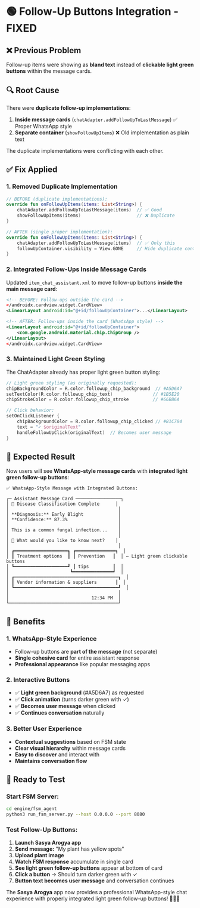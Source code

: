 # 🟢 Follow-Up Buttons Integration - FIXED

## ❌ **Previous Problem**
Follow-up items were showing as **bland text** instead of **clickable light green buttons** within the message cards.

## 🔍 **Root Cause**
There were **duplicate follow-up implementations**:
1. **Inside message cards** (`chatAdapter.addFollowUpToLastMessage`) ✅ Proper WhatsApp style  
2. **Separate container** (`showFollowUpItems`) ❌ Old implementation as plain text

The duplicate implementations were conflicting with each other.

## ✅ **Fix Applied**

### **1. Removed Duplicate Implementation**
```kotlin
// BEFORE (duplicate implementations):
override fun onFollowUpItems(items: List<String>) {
    chatAdapter.addFollowUpToLastMessage(items)  // ✅ Good
    showFollowUpItems(items)                     // ❌ Duplicate
}

// AFTER (single proper implementation):
override fun onFollowUpItems(items: List<String>) {
    chatAdapter.addFollowUpToLastMessage(items)  // ✅ Only this
    followUpContainer.visibility = View.GONE     // Hide duplicate container
}
```

### **2. Integrated Follow-Ups Inside Message Cards**
Updated `item_chat_assistant.xml` to move follow-up buttons **inside the main message card**:

```xml
<!-- BEFORE: Follow-ups outside the card -->
</androidx.cardview.widget.CardView>
<LinearLayout android:id="@+id/followUpContainer">...</LinearLayout>

<!-- AFTER: Follow-ups inside the card (WhatsApp style) -->
<LinearLayout android:id="@+id/followUpContainer">
    <com.google.android.material.chip.ChipGroup />
</LinearLayout>
</androidx.cardview.widget.CardView>
```

### **3. Maintained Light Green Styling**
The ChatAdapter already has proper light green button styling:
```kotlin
// Light green styling (as originally requested):
chipBackgroundColor = R.color.followup_chip_background  // #A5D6A7
setTextColor(R.color.followup_chip_text)               // #1B5E20  
chipStrokeColor = R.color.followup_chip_stroke         // #66BB6A

// Click behavior:
setOnClickListener {
    chipBackgroundColor = R.color.followup_chip_clicked // #81C784
    text = "✓ $originalText"
    handleFollowUpClick(originalText)  // Becomes user message
}
```

## 🎯 **Expected Result**

Now users will see **WhatsApp-style message cards** with **integrated light green follow-up buttons**:

```
✅ WhatsApp-Style Message with Integrated Buttons:

┌─ Assistant Message Card ─────────────────┐
│ 🧬 Disease Classification Complete      │
│                                         │
│ **Diagnosis:** Early Blight             │
│ **Confidence:** 87.3%                   │
│                                         │
│ This is a common fungal infection...    │
│                                         │
│ 📝 What would you like to know next?    │
│                                         │
│ ┏━━━━━━━━━━━━━━━━━━━━┓ ┏━━━━━━━━━━━━━━━┓  │
│ ┃ Treatment options  ┃ ┃ Prevention   ┃  │ ← Light green clickable buttons
│ ┗━━━━━━━━━━━━━━━━━━━━┛ ┃ tips         ┃  │
│                       ┗━━━━━━━━━━━━━━━┛  │
│ ┏━━━━━━━━━━━━━━━━━━━━━━━━━━━━━━━━━━━━━━━┓  │
│ ┃ Vendor information & suppliers       ┃  │
│ ┗━━━━━━━━━━━━━━━━━━━━━━━━━━━━━━━━━━━━━━━┛  │
│                                         │
│                               12:34 PM  │
└─────────────────────────────────────────┘
```

## 🌟 **Benefits**

### **1. WhatsApp-Style Experience**
- Follow-up buttons are **part of the message** (not separate)
- **Single cohesive card** for entire assistant response
- **Professional appearance** like popular messaging apps

### **2. Interactive Buttons**
- ✅ **Light green background** (#A5D6A7) as requested
- ✅ **Click animation** (turns darker green with ✓)
- ✅ **Becomes user message** when clicked
- ✅ **Continues conversation** naturally

### **3. Better User Experience** 
- **Contextual suggestions** based on FSM state
- **Clear visual hierarchy** within message cards
- **Easy to discover** and interact with
- **Maintains conversation flow**

## 🚀 **Ready to Test**

### **Start FSM Server:**
```bash
cd engine/fsm_agent  
python3 run_fsm_server.py --host 0.0.0.0 --port 8080
```

### **Test Follow-Up Buttons:**
1. **Launch Sasya Arogya app**
2. **Send message:** "My plant has yellow spots" 
3. **Upload plant image**
4. **Watch FSM response** accumulate in single card
5. **See light green follow-up buttons** appear at bottom of card
6. **Click a button** → Should turn darker green with ✓
7. **Button text becomes user message** and conversation continues

The **Sasya Arogya** app now provides a professional WhatsApp-style chat experience with properly integrated light green follow-up buttons! 🌿📱✨
